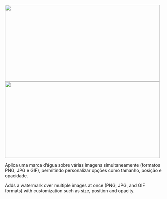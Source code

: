 <img width="495" height="245" src="https://github.com/user-attachments/assets/fa618ab5-fbb6-41db-8a8a-6bb1693eebf5" />
<img width="495" height="245" src="https://github.com/user-attachments/assets/2085c7ea-1d3e-4226-a33c-778f3b07edf3" />

Aplica uma marca d’água sobre várias imagens simultaneamente (formatos PNG, JPG e GIF), permitindo personalizar opções como tamanho, posição e opacidade.

Adds a watermark over multiple images at once (PNG, JPG, and GIF formats) with customization such as size, position and opacity.
